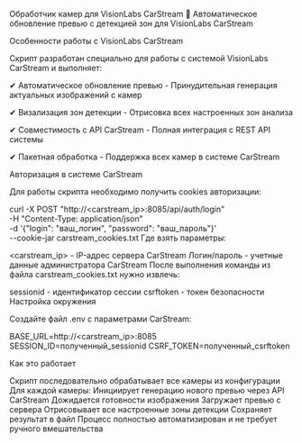 Обработчик камер для VisionLabs CarStream
🚀 Автоматическое обновление превью с детекцией зон для VisionLabs CarStream

Особенности работы с VisionLabs CarStream

Скрипт разработан специально для работы с системой VisionLabs CarStream и выполняет:

✔ Автоматическое обновление превью - Принудительная генерация актуальных изображений с камер

✔ Визализация зон детекции - Отрисовка всех настроенных зон анализа

✔ Совместимость с API CarStream - Полная интеграция с REST API системы

✔ Пакетная обработка - Поддержка всех камер в системе CarStream

Авторизация в системе CarStream

Для работы скрипта необходимо получить cookies авторизации:

curl -X POST "http://<carstream_ip>:8085/api/auth/login" \
  -H "Content-Type: application/json" \
  -d '{"login": "ваш_логин", "password": "ваш_пароль"}' \
  --cookie-jar carstream_cookies.txt
Где взять параметры:

<carstream_ip> - IP-адрес сервера CarStream
Логин/пароль - учетные данные администратора CarStream
После выполнения команды из файла carstream_cookies.txt нужно извлечь:

sessionid - идентификатор сессии
csrftoken - токен безопасности
Настройка окружения

Создайте файл .env с параметрами CarStream:

BASE_URL=http://<carstream_ip>:8085
SESSION_ID=полученный_sessionid
CSRF_TOKEN=полученный_csrftoken

Как это работает

Скрипт последовательно обрабатывает все камеры из конфигурации
Для каждой камеры:
Инициирует генерацию нового превью через API CarStream
Дожидается готовности изображения
Загружает превью с сервера
Отрисовывает все настроенные зоны детекции
Сохраняет результат в файл
Процесс полностью автоматизирован и не требует ручного вмешательства
